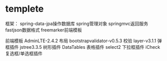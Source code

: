 # templete
框架：
	spring-data-jpa操作数据库
	spring管理对象
	springmvc返回服务
	fastjson数据格式
	freemarker前端模板
	
前端模板
	AdminLTE-2.4.2 布局
	bootstrapvalidator-v0.5.3 校验
	layer-v3.1.1 弹框插件
	jstree3.3.5 树形插件
	DataTables 表格插件
	select2 下拉框插件
	iCheck 复选框/单选框插件

